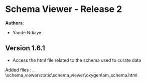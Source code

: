 # Schema Viewer - Release 2

**Authors**:
* Yande Ndiaye

## Version 1.6.1
* Access the html file related to the schema used to curate data


Added files :
	. \schema_viewer\static\schema_viewer\oxygen\am_schema.html
